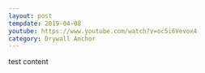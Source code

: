 ```yaml
---
layout: post
tempdate: 2019-04-08
youtube: https://www.youtube.com/watch?v=oc5i6Vevox4
category: Drywall Anchor
---
```

test content